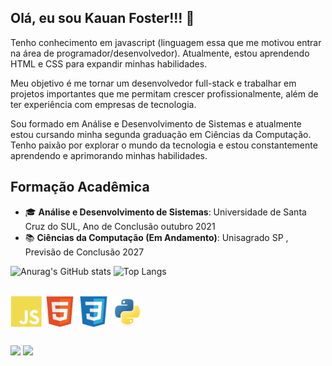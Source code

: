 ## Olá, eu sou Kauan Foster!!! 👋

Tenho conhecimento em javascript (linguagem essa que me motivou entrar na área de programador/desenvolvedor). Atualmente, estou aprendendo HTML e CSS para expandir minhas habilidades.


Meu objetivo é me tornar um desenvolvedor full-stack e trabalhar em projetos importantes que me permitam crescer profissionalmente, além de ter experiência com empresas de tecnologia.

Sou formado em Análise e Desenvolvimento de Sistemas e atualmente estou cursando minha segunda graduação em Ciências da Computação. Tenho paixão por explorar o mundo da tecnologia e estou constantemente aprendendo e aprimorando minhas habilidades.

## Formação Acadêmica

- 🎓 **Análise e Desenvolvimento de Sistemas**: Universidade de Santa Cruz do SUL, Ano de Conclusão outubro 2021
- 📚 **Ciências da Computação (Em Andamento)**: Unisagrado SP , Previsão de Conclusão 2027


![Anurag's GitHub stats](https://github-readme-stats.vercel.app/api?username=Kauanmfw&theme=prussian_icons=true)
![Top Langs](https://github-readme-stats.vercel.app/api/top-langs/?username=Kauanmfw&layout=compact&transparent&theme=transparent)


<div style="display: inline_block"><br>
  <img align="center" alt="Js" height="50" width="50" src="https://raw.githubusercontent.com/devicons/devicon/master/icons/javascript/javascript-plain.svg">
  <img align="center" alt="HTML" height="50" width="50" src="https://raw.githubusercontent.com/devicons/devicon/master/icons/html5/html5-original.svg">
  <img align="center" alt="CSS" height="50" width="50" src="https://raw.githubusercontent.com/devicons/devicon/master/icons/css3/css3-original.svg">
  <img align="center" alt="Rafa-Python" height="50" width="50" src="https://raw.githubusercontent.com/devicons/devicon/master/icons/python/python-original.svg">
</div>

##


<div>
  
  <a href="https://www.linkedin.com/in/kauan-matheus-foster-wendt-30bb1113a" target="_blank"><img src="https://img.shields.io/badge/-LinkedIn-%230077B5?style=for-the-badge&logo=linkedin&logoColor=white" target="_blank"></a> 
  <a href="https://www.instagram.com/Kauanmfw/" target="_blank"><img src="https://img.shields.io/badge/-Instagram-%23E4405F?style=for-the-badge&logo=instagram&logoColor=white" target="_blank"></a> 
  
</div>
